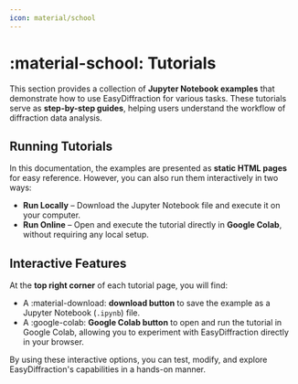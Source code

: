 ```yaml
---
icon: material/school
---
```


# :material-school: Tutorials

This section provides a collection of **Jupyter Notebook examples** that
demonstrate how to use EasyDiffraction for various tasks. These tutorials serve
as **step-by-step guides**, helping users understand the workflow of diffraction
data analysis.

## Running Tutorials

In this documentation, the examples are presented as **static HTML pages** for
easy reference. However, you can also run them interactively in two ways:

- **Run Locally** – Download the Jupyter Notebook file and execute it on your
  computer.
- **Run Online** – Open and execute the tutorial directly in **Google Colab**,
  without requiring any local setup.

## Interactive Features

At the **top right corner** of each tutorial page, you will find:

- A :material-download: **download button** to save the example as a Jupyter
  Notebook (`.ipynb`) file.
- A :google-colab: **Google Colab button** to open and run the tutorial in
  Google Colab, allowing you to experiment with EasyDiffraction directly in your
  browser.

By using these interactive options, you can test, modify, and explore
EasyDiffraction's capabilities in a hands-on manner.
